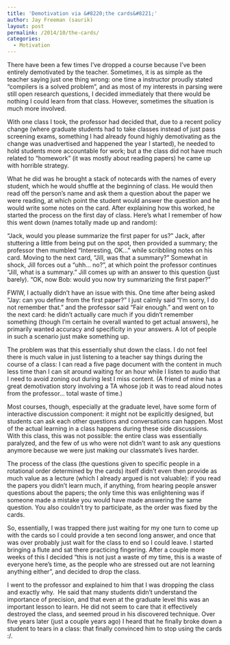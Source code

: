 ```yaml
---
title: 'Demotivation via &#8220;the cards&#8221;'
author: Jay Freeman (saurik)
layout: post
permalink: /2014/10/the-cards/
categories:
  - Motivation
---
```

There have been a few times I&#8217;ve dropped a course because I&#8217;ve been entirely demotivated by the teacher. Sometimes, it is as simple as the teacher saying just one thing wrong: one time a instructor proudly stated &#8220;compilers is a solved problem&#8221;, and as most of my interests in parsing were still open research questions, I decided immediately that there would be nothing I could learn from that class. However, sometimes the situation is much more involved.

With one class I took, the professor had decided that, due to a recent policy change (where graduate students had to take classes instead of just pass screening exams, something I had already found highly demotivating as the change was unadvertised and happened the year I started), he needed to hold students more accountable for work; but a the class did not have much related to &#8220;homework&#8221; (it was mostly about reading papers) he came up with horrible strategy.

What he did was he brought a stack of notecards with the names of every student, which he would shuffle at the beginning of class. He would then read off the person&#8217;s name and ask them a question about the paper we were reading, at which point the student would answer the question and he would write some notes on the card. After explaining how this worked, he started the process on the first day of class. Here&#8217;s what I remember of how this went down (names totally made up and random):

&#8220;Jack, would you please summarize the first paper for us?&#8221; Jack, after stuttering a little from being put on the spot, then provided a summary; the professor then mumbled &#8220;Interesting, OK&#8230;&#8221; while scribbling notes on his card. Moving to the next card, &#8220;Jill, was that a summary?&#8221; Somewhat in shock, Jill forces out a &#8220;uhh&#8230; no?&#8221;, at which point the professor continues &#8220;Jill, what is a summary.&#8221; Jill comes up with an answer to this question (just barely). &#8220;OK, now Bob: would you now try summarizing the first paper?&#8221;

FWIW, I actually didn&#8217;t have an issue with this. One time after being asked &#8220;Jay: can you define <hard word> from the first paper?&#8221; I just calmly said &#8220;I&#8217;m sorry, I do not remember that.&#8221; and the professor said &#8220;Fair enough.&#8221; and went on to the next card: he didn&#8217;t actually care much if you didn&#8217;t remember something (though I&#8217;m certain he overall wanted to get actual answers), he primarily wanted accuracy and specificity in your answers. A lot of people in such a scenario just make something up.

The problem was that this essentially shut down the class. I do not feel there is much value in just listening to a teacher say things during the course of a class: I can read a five page document with the content in much less time than I can sit around waiting for an hour while I listen to audio that I need to avoid zoning out during lest I miss content. (A friend of mine has a great demotivation story involving a TA whose job it was to read aloud notes from the professor&#8230; total waste of time.)

Most courses, though, especially at the graduate level, have some form of interactive discussion component: it might not be explicitly designed, but students can ask each other questions and conversations can happen. Most of the actual learning in a class happens during these side discussions. With this class, this was not possible: the entire class was essentially paralyzed, and the few of us who were not didn&#8217;t want to ask any questions anymore because we were just making our classmate&#8217;s lives harder.

The process of the class (the questions given to specific people in a rotational order determined by the cards) itself didn&#8217;t even then provide as much value as a lecture (which I already argued is not valuable): if you read the papers you didn&#8217;t learn much, if anything, from hearing people answer questions about the papers; the only time this was enlightening was if someone made a mistake you would have made answering the same question. You also couldn&#8217;t try to participate, as the order was fixed by the cards.

So, essentially, I was trapped there just waiting for my one turn to come up with the cards so I could provide a ten second long answer, and once that was over probably just wait for the class to end so I could leave. I started bringing a flute and sat there practicing fingering. After a couple more weeks of this I decided &#8220;this is not just a waste of my time, this is a waste of everyone here&#8217;s time, as the people who are stressed out are not learning anything either&#8221;, and decided to drop the class.

I went to the professor and explained to him that I was dropping the class and exactly why.  He said that many students didn&#8217;t understand the importance of precision, and that even at the graduate level this was an important lesson to learn. He did not seem to care that it effectively destroyed the class, and seemed proud in his discovered technique. Over five years later (just a couple years ago) I heard that he finally broke down a student to tears in a class: that finally convinced him to stop using the cards :/.